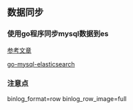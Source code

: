 ## 数据同步

### 使用go程序同步mysql数据到es

[参考文章](https://www.jianshu.com/p/96c7858b580f)

[go-mysql-elasticsearch](https://github.com/siddontang/go-mysql-elasticsearch)

### 注意点

binlog_format=row 
binlog_row_image=full

